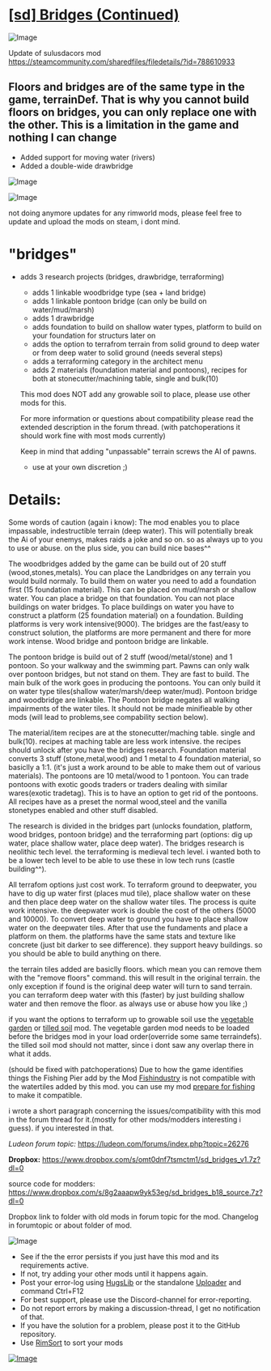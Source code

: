 # [[sd] Bridges (Continued)](https://steamcommunity.com/sharedfiles/filedetails/?id=2036488024)

![Image](https://i.imgur.com/buuPQel.png)

Update of sulusdacors mod
https://steamcommunity.com/sharedfiles/filedetails/?id=788610933

## Floors and bridges are of the same type in the game, terrainDef. That is why you cannot build floors on bridges, you can only replace one with the other. This is a limitation in the game and nothing I can change


- Added support for moving water (rivers)
- Added a double-wide drawbridge

![Image](https://i.imgur.com/pufA0kM.png)
	
![Image](https://i.imgur.com/Z4GOv8H.png)

not doing anymore updates for any rimworld mods, please feel free to update and upload the mods on steam, i dont mind.
# "bridges"


- adds 3 research projects (bridges, drawbridge, terraforming)
   - adds 1 linkable woodbridge type (sea + land bridge)
   - adds 1 linkable pontoon bridge (can only be build on water/mud/marsh)
   - adds 1 drawbridge
   - adds foundation to build on shallow water types, platform to build on your foundation for structurs later on
   - adds the option to terrafrom terrain from solid ground to deep water or from deep water to solid ground (needs several steps)
   - adds a terraforming category in the architect menu
   - adds 2 materials (foundation material and pontoons), recipes for both at stonecutter/machining table, single and bulk(10)

   
	This mod does NOT add any growable soil to place, please use other mods for this.
	
	For more information or questions about compatibility please read the extended description in the forum thread.
	(with patchoperations it should work fine with most mods currently)
	
	Keep in mind that adding "unpassable" terrain screws the AI of pawns.
	- use at your own discretion ;) 

# Details:


Some words of caution (again i know): The mod enables you to place impassable, indestructible terrain (deep water). This will potentially break the Ai of your enemys, makes raids a joke and so on. so as always up to you to use or abuse. on the plus side, you can build nice bases^^

The woodbridges added by the game can be build out of 20 stuff (wood,stones,metals). You can place the Landbridges on any terrain you would build normaly. To build them on water you need to add a foundation first (15 foundation material). This can be placed on mud/marsh or shallow water. You can place a bridge on that foundation. You can not place buildings on water bridges. To place buildings on water you have to construct a platform (25 foundation material) on a foundation. Building platforms is very work intensive(9000). The bridges are the fast/easy to construct solution, the platforms are more permanent and there for more work intense. Wood bridge and pontoon bridge are linkable.

The pontoon bridge is build out of 2 stuff (wood/metal/stone) and 1 pontoon. So your walkway and the swimming part. Pawns can only walk over pontoon bridges, but not stand on them. They are fast to build. The main bulk of the work goes in producing the pontoons. You can only build it on water type tiles(shallow water/marsh/deep water/mud). Pontoon bridge and woodbridge are linkable. The Pontoon bridge negates all walking impairments of the water tiles. It should not be made minifieable by other mods (will lead to problems,see compability section below).

The material/item recipes are at the stonecutter/maching table. single and bulk(10). recipes at maching table are less work intensive. the recipes should unlock after you have the bridges research. Foundation material converts 3 stuff (stone,metal,wood) and 1 metal to 4 foundation material, so basiclly a 1:1. (it's just a work around to be able to make them out of various materials). The pontoons are 10 metal/wood to 1 pontoon. You can trade pontoons with exotic goods traders or traders dealing with similar  wares(exotic tradetag). This is to have an option to get rid of the pontoons. All recipes have as a preset the normal wood,steel and the vanilla stonetypes enabled and other stuff disabled.

The research is divided in the bridges part (unlocks foundation, platform, wood bridges, pontoon bridge) and the terraforming part (options: dig up water, place shallow water, place deep water). The bridges research is neolithic tech level. the terraforming is medieval tech level. i wanted both to be a lower tech level to be able to use these in low tech runs (castle building^^).

All terrafom options just cost work. To terraform ground to deepwater, you have to dig up water first (places mud tile), place shallow water on these and then place deep water on the shallow water tiles. The process is quite work intensive. the deepwater work is double the cost of the others (5000 and 10000). To convert deep water to ground you have to place shallow water on the deepwater tiles. After that use the fundaments and place a platform on them. the platforms have the same stats and texture like concrete (just bit darker to see difference). they support heavy buildings. so you should be able to build anything on there.

the terrain tiles added are basiclly floors. which mean you can remove them with the "remove floors" command. this will result in the original terrain. the only exception if found is the original deep water will turn to sand terrain. you can terraform deep water with this (faster) by just building shallow water and then remove the floor. as always use or abuse how you like ;)

if you want the options to terraform up to growable soil use the [vegetable garden](https://ludeon.com/forums/index.php?topic=12934.0) or [tilled soil](https://ludeon.com/forums/index.php?topic=11009.0) mod. The vegetable garden mod needs to be loaded before the bridges mod in your load order(override some same terraindefs). the tilled soil mod should not matter, since i dont saw any overlap there in what it adds.

(should be fixed with patchoperations) Due to how the game identifies things the Fishing Pier add by the Mod [Fishindustry](https://ludeon.com/forums/index.php?topic=13172.0) is not compatible with the watertiles added by this mod. you can use my mod [prepare for fishing](https://ludeon.com/forums/index.php?topic=26276.msg276872#msg276872) to make it compatible.

i wrote a short paragraph concerning the issues/compatibility with this mod in the forum thread for it.(mostly for other mods/modders interesting i guess). if you interested in that.

*Ludeon forum topic:*
https://ludeon.com/forums/index.php?topic=26276

**Dropbox:** https://www.dropbox.com/s/omt0dnf7tsmctm1/sd_bridges_v1.7z?dl=0

source code for modders: https://www.dropbox.com/s/8g2aaapw9yk53eg/sd_bridges_b18_source.7z?dl=0

Dropbox link to folder with old mods in forum topic for the mod.
Changelog in forumtopic or about folder of mod.


![Image](https://i.imgur.com/PwoNOj4.png)



-  See if the the error persists if you just have this mod and its requirements active.
-  If not, try adding your other mods until it happens again.
-  Post your error-log using [HugsLib](https://steamcommunity.com/workshop/filedetails/?id=818773962) or the standalone [Uploader](https://steamcommunity.com/sharedfiles/filedetails/?id=2873415404) and command Ctrl+F12
-  For best support, please use the Discord-channel for error-reporting.
-  Do not report errors by making a discussion-thread, I get no notification of that.
-  If you have the solution for a problem, please post it to the GitHub repository.
-  Use [RimSort](https://github.com/RimSort/RimSort/releases/latest) to sort your mods



[![Image](https://img.shields.io/github/v/release/emipa606/SDBridges?label=latest%20version&style=plastic&color=9f1111&labelColor=black)](https://steamcommunity.com/sharedfiles/filedetails/changelog/2036488024)
